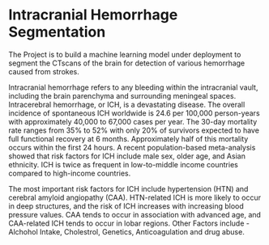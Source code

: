 # Intracranial Hemorrhage Segmentation
The Project is to build a machine learning model under deployment to segment the CTscans of the brain for detection of various hemorrhage caused from strokes.

Intracranial hemorrhage refers to any bleeding within the intracranial vault, including the brain parenchyma and surrounding meningeal spaces. Intracerebral hemorrhage, or ICH, is a devastating disease. The overall incidence of spontaneous ICH worldwide is 24.6 per 100,000 person-years with approximately 40,000 to 67,000 cases per year. The 30-day mortality rate ranges from 35% to 52% with only 20% of survivors expected to have full functional recovery at 6 months. Approximately half of this mortality occurs within the first 24 hours. A recent population-based meta-analysis showed that risk factors for ICH include male sex, older age, and Asian ethnicity. ICH is twice as frequent in low-to-middle income countries compared to high-income countries.

The most important risk factors for ICH include hypertension (HTN) and cerebral amyloid angiopathy (CAA). HTN-related ICH is more likely to occur in deep structures, and the risk of ICH increases with increasing blood pressure values. CAA tends to occur in association with advanced age, and CAA-related ICH tends to occur in lobar regions. Other Factors include - Alchohol Intake, Cholestrol, Genetics, Anticoagulation and drug abuse.
